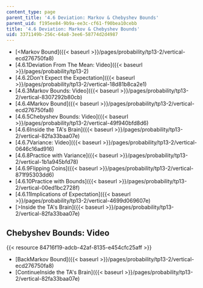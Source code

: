 ```yaml
---
content_type: page
parent_title: '4.6 Deviation: Markov & Chebyshev Bounds'
parent_uid: f195ee84-9b9a-ee3c-cf61-f90bea10cebb
title: '4.6 Deviation: Markov & Chebyshev Bounds'
uid: 3371149b-256c-64a8-3ee6-58774d2d4987
---
```


*   [\<Markov Bound]({{< baseurl >}}/pages/probability/tp13-2/vertical-ecd276750fa8)
*   [4.6.1Deviation From The Mean: Video]({{< baseurl >}}/pages/probability/tp13-2)
*   [4.6.2Don't Expect the Expectation]({{< baseurl >}}/pages/probability/tp13-2/vertical-18d81b8ca2e1)
*   [4.6.3Markov Bounds: Video]({{< baseurl >}}/pages/probability/tp13-2/vertical-8307292b80cb)
*   [4.6.4Markov Bound]({{< baseurl >}}/pages/probability/tp13-2/vertical-ecd276750fa8)
*   [4.6.5Chebyshev Bounds: Video]({{< baseurl >}}/pages/probability/tp13-2/vertical-49f940bfd8d6)
*   [4.6.6Inside the TA's Brain]({{< baseurl >}}/pages/probability/tp13-2/vertical-82fa33baa07e)
*   [4.6.7Variance: Video]({{< baseurl >}}/pages/probability/tp13-2/vertical-0646c16ad916)
*   [4.6.8Practice with Variance]({{< baseurl >}}/pages/probability/tp13-2/vertical-1b1a945bfd78)
*   [4.6.9Flipping Coins]({{< baseurl >}}/pages/probability/tp13-2/vertical-871f95303dd6)
*   [4.6.10Practice with Bounds]({{< baseurl >}}/pages/probability/tp13-2/vertical-00ed1bc2728f)
*   [4.6.11Implications of Expectation]({{< baseurl >}}/pages/probability/tp13-2/vertical-4699d069607e)
*   [\>Inside the TA's Brain]({{< baseurl >}}/pages/probability/tp13-2/vertical-82fa33baa07e)

Chebyshev Bounds: Video
-----------------------

{{< resource 84716f19-adcb-42af-8135-e454cfc25aff >}}

*   [BackMarkov Bound]({{< baseurl >}}/pages/probability/tp13-2/vertical-ecd276750fa8)
*   [ContinueInside the TA's Brain]({{< baseurl >}}/pages/probability/tp13-2/vertical-82fa33baa07e)